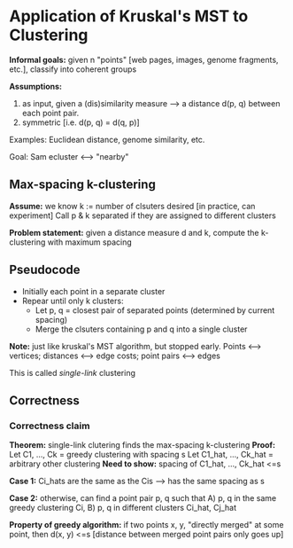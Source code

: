 # Application of Kruskal's MST to Clustering
__Informal goals:__ given n "points" [web pages, images, genome fragments, etc.], classify into coherent groups

__Assumptions:__
1) as input, given a (dis)similarity measure --> a distance d(p, q) between each point pair.
2) symmetric [i.e. d(p, q) = d(q, p)]

Examples: Euclidean distance, genome similarity, etc.

Goal: Sam ecluster <--> "nearby"

## Max-spacing k-clustering
__Assume:__ we know k := number of clsuters desired [in practice, can experiment]
Call p & k separated if they are assigned to different clusters

__Problem statement:__ given a distance measure d and k, compute the k-clustering with maximum spacing

## Pseudocode
* Initially each point in a separate cluster
* Repear until only k clusters:
    * Let p, q = closest pair of separated points (determined by current spacing)
    * Merge the clsuters containing p and q into a single cluster

__Note:__ just like kruskal's MST algorithm, but stopped early. Points <--> vertices; distances <--> edge costs; point pairs <--> edges

This is called _single-link_ clustering

## Correctness
### Correctness claim
__Theorem:__ single-link clutering finds the max-spacing k-clustering
__Proof:__ Let C1, ..., Ck = greedy clustering with spacing s
Let C1_hat, ..., Ck_hat = arbitrary other clustering 
__Need to show:__ spacing of C1_hat, ..., Ck_hat <=s

__Case 1:__ Ci_hats are the same as the Cis --> has the same spacing as s

__Case 2:__ otherwise, can find a point pair p, q such that A) p, q in the same greedy clustering Ci, B) p, q in different clusters Ci_hat, Cj_hat

__Property of greedy algorithm:__ if two points x, y, "directly merged" at some point, then d(x, y) <=s [distance between merged point pairs only goes up]

